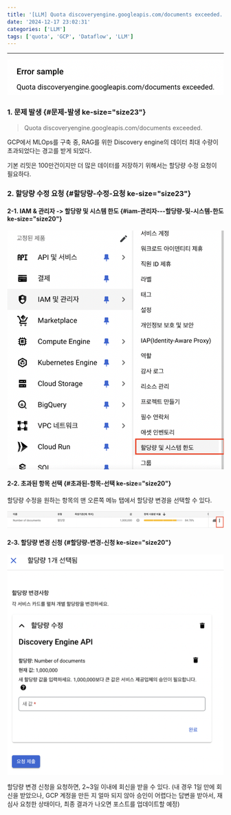 ```yaml
---
title: '[LLM] Quota discoveryengine.googleapis.com/documents exceeded.'
date: '2024-12-17 23:02:31'
categories: ['LLM']
tags: ['quota', 'GCP', 'Dataflow', 'LLM']
---
```


------------------------------------------------------------------------

![](/images/posts/122/스크린샷%202024-12-17%20오후%2010.49.42.png)

### 1. 문제 발생 {#문제-발생 ke-size="size23"}

> Quota discoveryengine.googleapis.com/documents exceeded.
> 

GCP에서 MLOps를 구축 중, RAG를 위한 Discovery engine의 데이터 최대 수량이 초과되었다는 경고를 받게 되었다.

기본 리밋은 100만건이지만 더 많은 데이터를 저장하기 위해서는 할당량 수정 요청이 필요하다.

### 2. 할당량 수정 요청 {#할당량-수정-요청 ke-size="size23"}

#### 2-1. IAM & 관리자 -\> 할당량 및 시스템 한도 {#iam-관리자---할당량-및-시스템-한도 ke-size="size20"}

![](/images/posts/122/img.png)

#### 2-2. 초과된 항목 선택 {#초과된-항목-선택 ke-size="size20"}

할당량 수정을 원하는 항목의 맨 오른쪽 메뉴 탭에서 할당량 변경을 선택할 수 있다.

![](/images/posts/122/img_1.png)

#### 2-3. 할당량 변경 신청 {#할당량-변경-신청 ke-size="size20"}

![](/images/posts/122/스크린샷%202024-12-17%20오후%2010.51.33.png)

할당량 변경 신청을 요청하면, 2\~3일 이내에 회신을 받을 수 있다. (내 경우 1일 만에 회신을 받았으나, GCP 계정을 만든 지 얼마 되지 않아 승인이 어렵다는 답변을 받아서, 재심사 요청한 상태이다, 최종 결과가 나오면 포스트를 업데이트할 예정)

